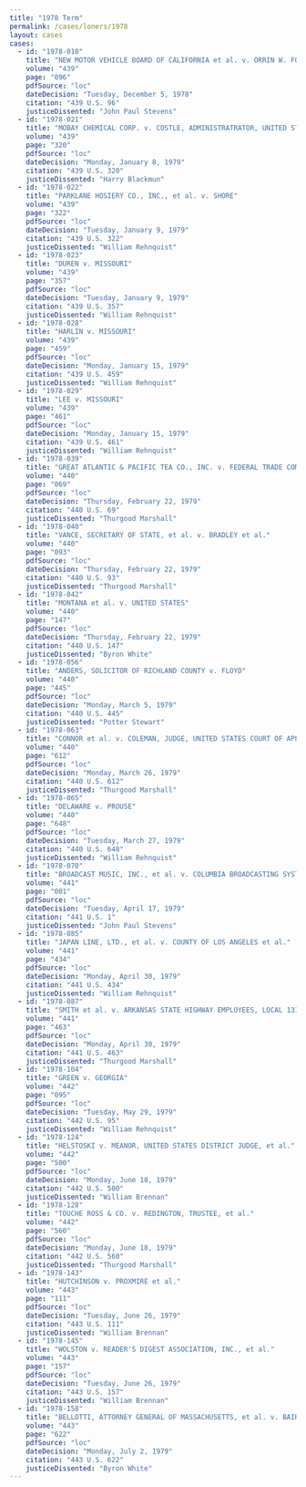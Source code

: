 ```yaml
---
title: "1978 Term"
permalink: /cases/loners/1978
layout: cases
cases:
  - id: "1978-010"
    title: "NEW MOTOR VEHICLE BOARD OF CALIFORNIA et al. v. ORRIN W. FOX CO. et al."
    volume: "439"
    page: "096"
    pdfSource: "loc"
    dateDecision: "Tuesday, December 5, 1978"
    citation: "439 U.S. 96"
    justiceDissented: "John Paul Stevens"
  - id: "1978-021"
    title: "MOBAY CHEMICAL CORP. v. COSTLE, ADMINISTRATRATOR, UNITED STATES ENVIRONMENTAL PROTECTION AGENCY"
    volume: "439"
    page: "320"
    pdfSource: "loc"
    dateDecision: "Monday, January 8, 1979"
    citation: "439 U.S. 320"
    justiceDissented: "Harry Blackmun"
  - id: "1978-022"
    title: "PARKLANE HOSIERY CO., INC., et al. v. SHORE"
    volume: "439"
    page: "322"
    pdfSource: "loc"
    dateDecision: "Tuesday, January 9, 1979"
    citation: "439 U.S. 322"
    justiceDissented: "William Rehnquist"
  - id: "1978-023"
    title: "DUREN v. MISSOURI"
    volume: "439"
    page: "357"
    pdfSource: "loc"
    dateDecision: "Tuesday, January 9, 1979"
    citation: "439 U.S. 357"
    justiceDissented: "William Rehnquist"
  - id: "1978-028"
    title: "HARLIN v. MISSOURI"
    volume: "439"
    page: "459"
    pdfSource: "loc"
    dateDecision: "Monday, January 15, 1979"
    citation: "439 U.S. 459"
    justiceDissented: "William Rehnquist"
  - id: "1978-029"
    title: "LEE v. MISSOURI"
    volume: "439"
    page: "461"
    pdfSource: "loc"
    dateDecision: "Monday, January 15, 1979"
    citation: "439 U.S. 461"
    justiceDissented: "William Rehnquist"
  - id: "1978-039"
    title: "GREAT ATLANTIC & PACIFIC TEA CO., INC. v. FEDERAL TRADE COMMISSION"
    volume: "440"
    page: "069"
    pdfSource: "loc"
    dateDecision: "Thursday, February 22, 1979"
    citation: "440 U.S. 69"
    justiceDissented: "Thurgood Marshall"
  - id: "1978-040"
    title: "VANCE, SECRETARY OF STATE, et al. v. BRADLEY et al."
    volume: "440"
    page: "093"
    pdfSource: "loc"
    dateDecision: "Thursday, February 22, 1979"
    citation: "440 U.S. 93"
    justiceDissented: "Thurgood Marshall"
  - id: "1978-042"
    title: "MONTANA et al. v. UNITED STATES"
    volume: "440"
    page: "147"
    pdfSource: "loc"
    dateDecision: "Thursday, February 22, 1979"
    citation: "440 U.S. 147"
    justiceDissented: "Byron White"
  - id: "1978-056"
    title: "ANDERS, SOLICITOR OF RICHLAND COUNTY v. FLOYD"
    volume: "440"
    page: "445"
    pdfSource: "loc"
    dateDecision: "Monday, March 5, 1979"
    citation: "440 U.S. 445"
    justiceDissented: "Potter Stewart"
  - id: "1978-063"
    title: "CONNOR et al. v. COLEMAN, JUDGE, UNITED STATES COURT OF APPEALS, et al."
    volume: "440"
    page: "612"
    pdfSource: "loc"
    dateDecision: "Monday, March 26, 1979"
    citation: "440 U.S. 612"
    justiceDissented: "Thurgood Marshall"
  - id: "1978-065"
    title: "DELAWARE v. PROUSE"
    volume: "440"
    page: "648"
    pdfSource: "loc"
    dateDecision: "Tuesday, March 27, 1979"
    citation: "440 U.S. 648"
    justiceDissented: "William Rehnquist"
  - id: "1978-070"
    title: "BROADCAST MUSIC, INC., et al. v. COLUMBIA BROADCASTING SYSTEM, INC., et al."
    volume: "441"
    page: "001"
    pdfSource: "loc"
    dateDecision: "Tuesday, April 17, 1979"
    citation: "441 U.S. 1"
    justiceDissented: "John Paul Stevens"
  - id: "1978-085"
    title: "JAPAN LINE, LTD., et al. v. COUNTY OF LOS ANGELES et al."
    volume: "441"
    page: "434"
    pdfSource: "loc"
    dateDecision: "Monday, April 30, 1979"
    citation: "441 U.S. 434"
    justiceDissented: "William Rehnquist"
  - id: "1978-087"
    title: "SMITH et al. v. ARKANSAS STATE HIGHWAY EMPLOYEES, LOCAL 1315, et al."
    volume: "441"
    page: "463"
    pdfSource: "loc"
    dateDecision: "Monday, April 30, 1979"
    citation: "441 U.S. 463"
    justiceDissented: "Thurgood Marshall"
  - id: "1978-104"
    title: "GREEN v. GEORGIA"
    volume: "442"
    page: "095"
    pdfSource: "loc"
    dateDecision: "Tuesday, May 29, 1979"
    citation: "442 U.S. 95"
    justiceDissented: "William Rehnquist"
  - id: "1978-124"
    title: "HELSTOSKI v. MEANOR, UNITED STATES DISTRICT JUDGE, et al."
    volume: "442"
    page: "500"
    pdfSource: "loc"
    dateDecision: "Monday, June 18, 1979"
    citation: "442 U.S. 500"
    justiceDissented: "William Brennan"
  - id: "1978-128"
    title: "TOUCHE ROSS & CO. v. REDINGTON, TRUSTEE, et al."
    volume: "442"
    page: "560"
    pdfSource: "loc"
    dateDecision: "Monday, June 18, 1979"
    citation: "442 U.S. 560"
    justiceDissented: "Thurgood Marshall"
  - id: "1978-143"
    title: "HUTCHINSON v. PROXMIRE et al."
    volume: "443"
    page: "111"
    pdfSource: "loc"
    dateDecision: "Tuesday, June 26, 1979"
    citation: "443 U.S. 111"
    justiceDissented: "William Brennan"
  - id: "1978-145"
    title: "WOLSTON v. READER'S DIGEST ASSOCIATION, INC., et al."
    volume: "443"
    page: "157"
    pdfSource: "loc"
    dateDecision: "Tuesday, June 26, 1979"
    citation: "443 U.S. 157"
    justiceDissented: "William Brennan"
  - id: "1978-158"
    title: "BELLOTTI, ATTORNEY GENERAL OF MASSACHUSETTS, et al. v. BAIRD et al."
    volume: "443"
    page: "622"
    pdfSource: "loc"
    dateDecision: "Monday, July 2, 1979"
    citation: "443 U.S. 622"
    justiceDissented: "Byron White"
---
```

